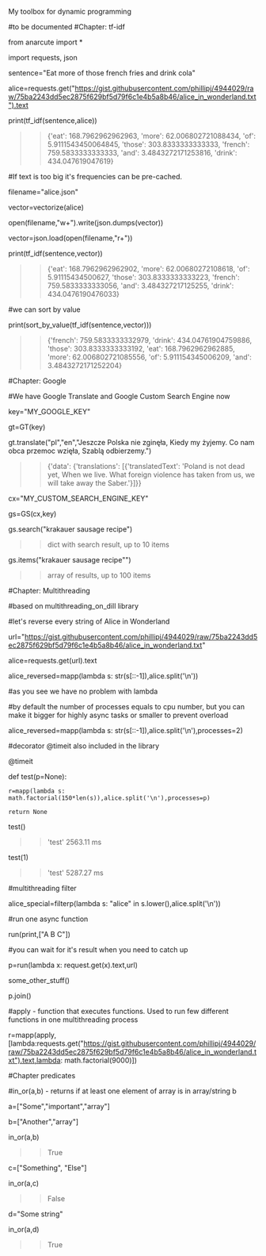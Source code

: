 My toolbox for dynamic programming

#to be documented
#Chapter: tf-idf

from anarcute import *

import requests, json

sentence="Eat more of those french fries and drink cola"

alice=requests.get("https://gist.githubusercontent.com/phillipj/4944029/raw/75ba2243dd5ec2875f629bf5d79f6c1e4b5a8b46/alice_in_wonderland.txt").text

print(tf_idf(sentence,alice))

>> {'eat': 168.7962962962963, 'more': 62.006802721088434, 'of': 5.9111543450064845, 'those': 303.8333333333333, 'french': 759.5833333333333, 'and': 3.4843272171253816, 'drink': 434.047619047619}

#If text is too big it's frequencies can be pre-cached.

filename="alice.json"

vector=vectorize(alice)

open(filename,"w+").write(json.dumps(vector))

vector=json.load(open(filename,"r+"))

print(tf_idf(sentence,vector))

>>{'eat': 168.7962962962902, 'more': 62.00680272108618, 'of': 5.91115434500627, 'those': 303.8333333333223, 'french': 759.5833333333056, 'and': 3.484327217125255, 'drink': 434.0476190476033}



#we can sort by value

print(sort_by_value(tf_idf(sentence,vector)))

>>{'french': 759.5833333332979, 'drink': 434.04761904759886, 'those': 303.8333333333192, 'eat': 168.7962962962885, 'more': 62.006802721085556, 'of': 5.911154345006209, 'and': 3.4843272171252204}


#Chapter: Google

#We have Google Translate and Google Custom Search Engine now

key="MY_GOOGLE_KEY"

gt=GT(key)

gt.translate("pl","en","Jeszcze Polska nie zginęła, Kiedy my żyjemy. Co nam obca przemoc wzięła, Szablą odbierzemy.")

>> {'data': {'translations': [{'translatedText': 'Poland is not dead yet, When we live. What foreign violence has taken from us, we will take away the Saber.'}]}}

cx="MY_CUSTOM_SEARCH_ENGINE_KEY"

gs=GS(cx,key)

gs.search("krakauer sausage recipe")

>> dict with search result, up to 10 items

gs.items("krakauer sausage recipe"")

>> array of results, up to 100 items

#Chapter: Multithreading

#based on multithreading_on_dill library

#let's reverse every string of Alice in Wonderland

url="https://gist.githubusercontent.com/phillipj/4944029/raw/75ba2243dd5ec2875f629bf5d79f6c1e4b5a8b46/alice_in_wonderland.txt"

alice=requests.get(url).text

alice_reversed=mapp(lambda s: str(s[::-1]),alice.split('\n'))

#as you see we have no problem with lambda

#by default the number of processes equals to cpu number, but you can make it bigger for highly async tasks or smaller to prevent overload

alice_reversed=mapp(lambda s: str(s[::-1]),alice.split('\n'),processes=2)

#decorator @timeit also included in the library

@timeit

def test(p=None):

    r=mapp(lambda s: math.factorial(150*len(s)),alice.split('\n'),processes=p)

    return None


test()

>> 'test' 2563.11 ms

test(1)

>> 'test' 5287.27 ms


#multithreading filter

alice_special=filterp(lambda s: "alice" in s.lower(),alice.split('\n'))

#run one async function

run(print,["A B C"])

#you can wait for it's result when you need to catch up

p=run(lambda x: request.get(x).text,url)

some_other_stuff()

p.join()

#apply - function that executes functions. Used to run few different functions in one multithreading process

r=mapp(apply,[lambda:requests.get("https://gist.githubusercontent.com/phillipj/4944029/raw/75ba2243dd5ec2875f629bf5d79f6c1e4b5a8b46/alice_in_wonderland.txt").text,lambda: math.factorial(9000)])

#Chapter predicates

#in_or(a,b) - returns if at least one element of array is in array/string b

a=["Some","important","array"]

b=["Another","array"]

in_or(a,b)

>> True

c=["Something", "Else"]

in_or(a,c)

>> False

d="Some string"

in_or(a,d)

>> True